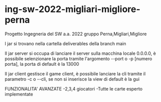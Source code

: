 # ing-sw-2022-migliari-migliore-perna
Progetto Ingegneria del SW a.a. 2022 gruppo Perna,Migliari,Migliore

I jar si trovano nella cartella deliverables della branch main

Il jar server si occupa di lanciare il server sulla macchina locale 0.0.0.0, è possibile selenzionare la porta tramite l'argomento --port o -p [numero porta], la porta di default è la 13000

Il jar client gestisce il game client, è possibile lanciare la cli tramite il parametro -c o --cli, se non si inserisce la view di default è la gui

FUNZIONALITA' AVANZATE
-2,3,4 giocatori
-Tutte le carte esperto implementate 

